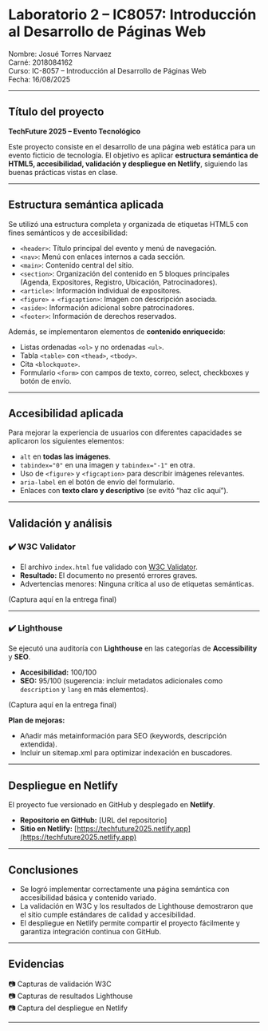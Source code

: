 # **Laboratorio 2 – IC8057: Introducción al Desarrollo de Páginas Web**

Nombre: Josué Torres Narvaez  
Carné: 2018084162  
Curso: IC-8057 – Introducción al Desarrollo de Páginas Web  
Fecha: 16/08/2025  

---

## **Título del proyecto**

**TechFuture 2025 – Evento Tecnológico**  

Este proyecto consiste en el desarrollo de una página web estática para un evento ficticio de tecnología. El objetivo es aplicar **estructura semántica de HTML5, accesibilidad, validación y despliegue en Netlify**, siguiendo las buenas prácticas vistas en clase.

---

## **Estructura semántica aplicada**

Se utilizó una estructura completa y organizada de etiquetas HTML5 con fines semánticos y de accesibilidad:

- `<header>`: Título principal del evento y menú de navegación.  
- `<nav>`: Menú con enlaces internos a cada sección.  
- `<main>`: Contenido central del sitio.  
- `<section>`: Organización del contenido en 5 bloques principales (Agenda, Expositores, Registro, Ubicación, Patrocinadores).  
- `<article>`: Información individual de expositores.  
- `<figure>` + `<figcaption>`: Imagen con descripción asociada.  
- `<aside>`: Información adicional sobre patrocinadores.  
- `<footer>`: Información de derechos reservados.  

Además, se implementaron elementos de **contenido enriquecido**:  

- Listas ordenadas `<ol>` y no ordenadas `<ul>`.  
- Tabla `<table>` con `<thead>`, `<tbody>`.  
- Cita `<blockquote>`.  
- Formulario `<form>` con campos de texto, correo, select, checkboxes y botón de envío.  

---

## **Accesibilidad aplicada**

Para mejorar la experiencia de usuarios con diferentes capacidades se aplicaron los siguientes elementos:

- `alt` en **todas las imágenes**.  
- `tabindex="0"` en una imagen y `tabindex="-1"` en otra.  
- Uso de `<figure>` y `<figcaption>` para describir imágenes relevantes.  
- `aria-label` en el botón de envío del formulario.  
- Enlaces con **texto claro y descriptivo** (se evitó “haz clic aquí”).  

---

## **Validación y análisis**

### ✔️ W3C Validator
- El archivo `index.html` fue validado con [W3C Validator](https://validator.w3.org/).  
- **Resultado:** El documento no presentó errores graves.  
- Advertencias menores: Ninguna crítica al uso de etiquetas semánticas.  

(Captura aquí en la entrega final)

---

### ✔️ Lighthouse
Se ejecutó una auditoría con **Lighthouse** en las categorías de **Accessibility** y **SEO**.  

- **Accesibilidad:** 100/100  
- **SEO:** 95/100 (sugerencia: incluir metadatos adicionales como `description` y `lang` en más elementos).  

(Captura aquí en la entrega final)

**Plan de mejoras:**
- Añadir más metainformación para SEO (keywords, descripción extendida).  
- Incluir un sitemap.xml para optimizar indexación en buscadores.  

---

## **Despliegue en Netlify**

El proyecto fue versionado en GitHub y desplegado en **Netlify**.  

- **Repositorio en GitHub:** [URL del repositorio]  
- **Sitio en Netlify:** [https://techfuture2025.netlify.app](https://techfuture2025.netlify.app)  

---

## **Conclusiones**

- Se logró implementar correctamente una página semántica con accesibilidad básica y contenido variado.  
- La validación en W3C y los resultados de Lighthouse demostraron que el sitio cumple estándares de calidad y accesibilidad.  
- El despliegue en Netlify permite compartir el proyecto fácilmente y garantiza integración continua con GitHub.  

---

## **Evidencias**

📷 Capturas de validación W3C  
📷 Capturas de resultados Lighthouse  
📷 Captura del despliegue en Netlify  

---
